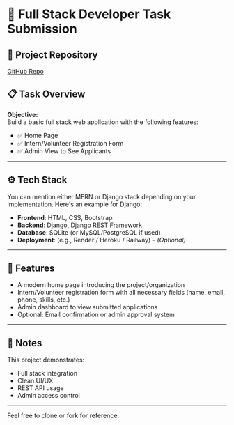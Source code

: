 # 💼 Full Stack Developer Task Submission

## 🔗 Project Repository
[GitHub Repo](https://github.com/anushka03072005-adsul/internconnect)



## 📋 Task Overview

**Objective:**  
Build a basic full stack web application with the following features:

- ✅ Home Page
- ✅ Intern/Volunteer Registration Form
- ✅ Admin View to See Applicants

---

## ⚙️ Tech Stack

You can mention either MERN or Django stack depending on your implementation. Here's an example for Django:

- **Frontend**: HTML, CSS, Bootstrap
- **Backend**: Django, Django REST Framework
- **Database**: SQLite (or MySQL/PostgreSQL if used)
- **Deployment**: (e.g., Render / Heroku / Railway) – _(Optional)_

---

## 📌 Features

- A modern home page introducing the project/organization
- Intern/Volunteer registration form with all necessary fields (name, email, phone, skills, etc.)
- Admin dashboard to view submitted applications
- Optional: Email confirmation or admin approval system

---

## 📝 Notes

This project demonstrates:
- Full stack integration
- Clean UI/UX
- REST API usage
- Admin access control

---

Feel free to clone or fork for reference.
